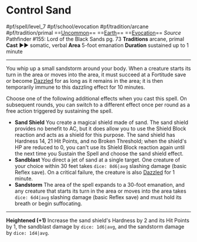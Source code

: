 # Control Sand
#pf/spell/level_7 #pf/school/evocation #pf/tradition/arcane #pf/tradition/primal
==[Uncommon](../../../Traits/Uncommon.md)== ==[Earth](../../../Traits/Earth.md)== ==[Evocation](../../../Traits/Evocation.md)==
*Source* Pathfinder #155: Lord of the Black Sands pg. 73
**Traditions** arcane, primal
**Cast** ►► somatic, verbal
**Area** 5-foot emanation
**Duration** sustained up to 1 minute

---
You whip up a small sandstorm around your body. When a creature starts its turn in the area or moves into the area, it must succeed at a Fortitude save or become [Dazzled](../../../Conditions/Dazzled.md) for as long as it remains in the area; it is then temporarily immune to this dazzling effect for 10 minutes.

Choose one of the following additional effects when you cast this spell. On subsequent rounds, you can switch to a different effect once per round as a free action triggered by sustaining the spell.
- **Sand Shield** You create a magical shield made of sand. The sand shield provides no benefit to AC, but it does allow you to use the Shield Block reaction and acts as a shield for this purpose. The sand shield has Hardness 14, 21 Hit Points, and no Broken Threshold; when the shield's HP are reduced to 0, you can't use its Shield Block reaction again until the next time you Sustain the Spell and choose the sand shield effect.
- **Sandblast** You direct a jet of sand at a single target. One creature of your choice within 30 feet takes `dice: 8d6|avg` slashing damage (basic Reflex save). On a critical failure, the creature is also [Dazzled](../../../Conditions/Dazzled.md) for 1 minute.
- **Sandstorm** The area of the spell expands to a 30-foot emanation, and any creature that starts its turn in the area or moves into the area takes `dice: 6d4|avg` slashing damage (basic Reflex save) and must hold its breath or begin suffocating.

<hr>

**Heightened (+1)** Increase the sand shield's Hardness by 2 and its Hit Points by 1, the sandblast damage by `dice: 1d6|avg`, and the sandstorm damage by `dice: 1d4|avg`.